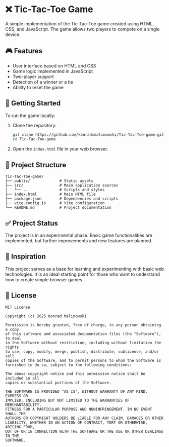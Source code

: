 # ❌ Tic-Tac-Toe Game

A simple implementation of the Tic-Tac-Toe game created using HTML, CSS, and JavaScript. The game allows two players to compete on a single device.

## 🎮 Features

- User interface based on HTML and CSS  
- Game logic implemented in JavaScript  
- Two-player support  
- Detection of a winner or a tie  
- Ability to reset the game  

## 🚀 Getting Started

To run the game locally:

1. Clone the repository:

   ```bash
   git clone https://github.com/konradxmalinowski/Tic-Tac-Toe-game.git
   cd Tic-Tac-Toe-game
   ```

2. Open the `index.html` file in your web browser.

## 📁 Project Structure

```
Tic-Tac-Toe-game/
├── public/             # Static assets
├── src/                # Main application sources
│   └── ...             # Scripts and styles
├── index.html          # Main HTML file
├── package.json        # Dependencies and scripts
├── vite.config.js      # Vite configuration
└── README.md           # Project documentation
```

## ✅ Project Status

The project is in an experimental phase. Basic game functionalities are implemented, but further improvements and new features are planned.

## 🧠 Inspiration

This project serves as a base for learning and experimenting with basic web technologies. It is an ideal starting point for those who want to understand how to create simple browser games.

## 📄 License

```
MIT License

Copyright (c) 2025 Konrad Malinowski

Permission is hereby granted, free of charge, to any person obtaining a copy
of this software and associated documentation files (the "Software"), to deal
in the Software without restriction, including without limitation the rights
to use, copy, modify, merge, publish, distribute, sublicense, and/or sell
copies of the Software, and to permit persons to whom the Software is
furnished to do so, subject to the following conditions:

The above copyright notice and this permission notice shall be included in all
copies or substantial portions of the Software.

THE SOFTWARE IS PROVIDED "AS IS", WITHOUT WARRANTY OF ANY KIND, EXPRESS OR
IMPLIED, INCLUDING BUT NOT LIMITED TO THE WARRANTIES OF MERCHANTABILITY,
FITNESS FOR A PARTICULAR PURPOSE AND NONINFRINGEMENT. IN NO EVENT SHALL THE
AUTHORS OR COPYRIGHT HOLDERS BE LIABLE FOR ANY CLAIM, DAMAGES OR OTHER
LIABILITY, WHETHER IN AN ACTION OF CONTRACT, TORT OR OTHERWISE, ARISING FROM,
OUT OF OR IN CONNECTION WITH THE SOFTWARE OR THE USE OR OTHER DEALINGS IN THE
SOFTWARE.
```
